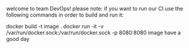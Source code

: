 welcome to team DevOps!
please note:
if you want to run our CI
use the following commands in order to build and run it:

docker build -t image .
docker run -it -v /var/run/docker.sock:/var/run/docker.sock -p 8080:8080 image
have a good day
